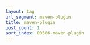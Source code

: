 ```yaml
---
layout: tag
url_segment: maven-plugin
title: maven-plugin
post_count: 1
sort_index: 00586-maven-plugin
---
```

